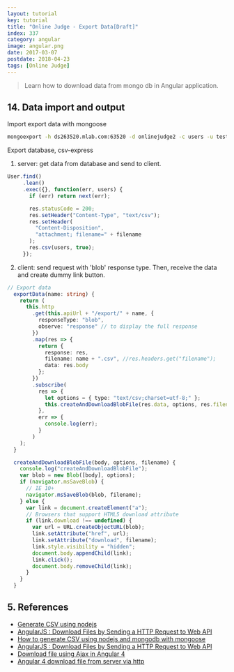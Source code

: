 ```yaml
---
layout: tutorial
key: tutorial
title: "Online Judge - Export Data[Draft]"
index: 337
category: angular
image: angular.png
date: 2017-03-07
postdate: 2018-04-23
tags: [Online Judge]
---
```


> Learn how to download data from mongo db in Angular application.

## 14. Data import and output
Import export data with mongoose


```sh
mongoexport -h ds263520.mlab.com:63520 -d onlinejudge2 -c users -u testuser -p abc123 -o users.csv --csv -f _id,timecreated,username,email,salt,hash
```


Export database, csv-express
1) server: get data from database and send to client.
```javascript
User.find()
     .lean()
     .exec({}, function(err, users) {
       if (err) return next(err);

       res.statusCode = 200;
       res.setHeader("Content-Type", "text/csv");
       res.setHeader(
         "Content-Disposition",
         "attachment; filename=" + filename
       );
       res.csv(users, true);
     });
```
2) client: send request with 'blob' response type. Then, receive the data and create dummy link button.
```TypeScript
// Export data
  exportData(name: string) {
    return (
      this.http
        .get(this.apiUrl + "/export/" + name, {
          responseType: "blob",
          observe: "response" // to display the full response
        })
        .map(res => {
          return {
            response: res,
            filename: name + ".csv", //res.headers.get("filename");
            data: res.body
          };
        })
        .subscribe(
          res => {
            let options = { type: "text/csv;charset=utf-8;" };
            this.createAndDownloadBlobFile(res.data, options, res.filename);
          },
          err => {
            console.log(err);
          }
        )
    );
  }

  createAndDownloadBlobFile(body, options, filename) {
    console.log("createAndDownloadBlobFile");
    var blob = new Blob([body], options);
    if (navigator.msSaveBlob) {
      // IE 10+
      navigator.msSaveBlob(blob, filename);
    } else {
      var link = document.createElement("a");
      // Browsers that support HTML5 download attribute
      if (link.download !== undefined) {
        var url = URL.createObjectURL(blob);
        link.setAttribute("href", url);
        link.setAttribute("download", filename);
        link.style.visibility = "hidden";
        document.body.appendChild(link);
        link.click();
        document.body.removeChild(link);
      }
    }
  }
```


## 5. References
* [Generate CSV using nodejs](http://programmerblog.net/generate-csv-using-nodejs/)
* [AngularJS : Download Files by Sending a HTTP Request to Web API](http://jaliyaudagedara.blogspot.com/2016/05/angularjs-download-files-by-sending.html)
* [How to generate CSV using nodejs and mongodb with mongoose](http://programmerblog.net/generate-csv-using-nodejs/)
* [AngularJS : Download Files by Sending a HTTP Request to Web API](http://jaliyaudagedara.blogspot.com/2016/05/angularjs-download-files-by-sending.html)
* [Download file using Ajax in Angular 4](https://medium.com/@radicalloop/download-file-using-ajax-in-angular-4-50109564bf17)
* [Angular 4 download file from server via http](http://jslim.net/blog/2018/03/13/Angular-4-download-file-from-server-via-http/)
